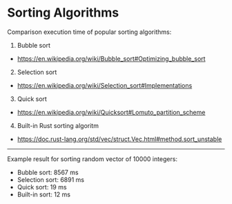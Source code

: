 # Sorting Algorithms
Comparison execution time of popular sorting algorithms:

1. Bubble sort
- https://en.wikipedia.org/wiki/Bubble_sort#Optimizing_bubble_sort

2. Selection sort
- https://en.wikipedia.org/wiki/Selection_sort#Implementations

3. Quick sort
- https://en.wikipedia.org/wiki/Quicksort#Lomuto_partition_scheme

4. Built-in Rust sorting algoritm
- https://doc.rust-lang.org/std/vec/struct.Vec.html#method.sort_unstable

---

Example result for sorting random vector of 10000 integers:
- Bubble sort: 8567 ms
- Selection sort: 6891 ms
- Quick sort: 19 ms
- Built-in sort: 12 ms

